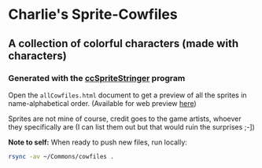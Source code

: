 # Charlie's Sprite-Cowfiles

## A collection of colorful characters (made with characters)

### Generated with the [ccSpriteStringer](https://github.com/cSquaerd/ccSpriteStringer.git) program

Open the `allCowfiles.html` document to get a preview of all the sprites in
name-alphabetical order.
(Available for web preview [here](http://cs.uml.edu/~ccook/allCowfiles.html))

Sprites are not mine of course, credit goes to the game artists, whoever they
specifically are (I can list them out but that would ruin the surprises ;-])

**Note to self:** When ready to push new files, run locally:

```Bash
rsync -av ~/Commons/cowfiles .
```

